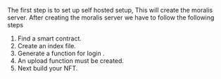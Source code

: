 The first step is to set up self hosted setup, This will create the moralis server.
After creating the moralis server we have to follow the following steps
1.	Find a smart contract.
2.	 Create an index file.
3.	Generate a function for login .
4.	An upload function must be created.
5.	Next build your NFT.



